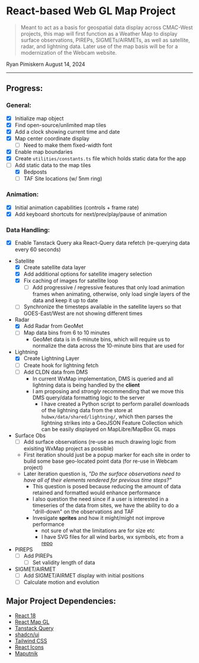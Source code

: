 # React-based Web GL Map Project

> Meant to act as a basis for geospatial data display across CMAC-West projects, this map will first function as a Weather Map to display surface observations, PIREPs, SIGMETs/AIRMETs, as well as satellite, radar, and lightning data. Later use of the map basis will be for a modernization of the Webcam website.

Ryan Pimiskern
August 14, 2024

---

## Progress:

### General:

- [x] Initialize map object
- [x] Find open-source/unlimited map tiles
- [x] Add a clock showing current time and date
- [x] Map center coordinate display
  - [ ] Need to make them fixed-width font
- [x] Enable map boundaries
- [x] Create `utilities/constants.ts` file which holds static data for the app
- [ ] Add static data to the map tiles
  - [x] Bedposts
  - [ ] TAF Site locations (w/ 5nm ring)

### Animation:

- [x] Initial animation capabilities (controls + frame rate)
- [x] Add keyboard shortcuts for next/prev/play/pause of animation

### Data Handling:

- [x] Enable Tanstack Query aka React-Query data refetch (re-querying data every 60 seconds)
- Satellite
  - [x] Create satellite data layer
  - [x] Add additional options for satellite imagery selection
  - [x] Fix caching of images for satellite loop
    - [ ] Add progressive / regressive features that only load animation frames when animating, otherwise, only load single layers of the data and keep it up to date
  - [ ] Synchronize the timesteps available in the satellite layers so that GOES-East/West are not showing different times
- Radar
  - [x] Add Radar from GeoMet
  - [ ] Map data bins from 6 to 10 minutes
    - GeoMet data is in 6-minute bins, which will require us to normalize the data across the 10-minute bins that are used for
- Lightning
  - [x] Create Lightning Layer
  - [ ] Create hook for lightning fetch
  - [ ] Add CLDN data from DMS
    - In current WxMap implementation, DMS is queried and all lightning data is being handled by the **client**
    - I am proposing and _strongly_ recommending that we move this DMS query/data formatting logic to the server
      - I have created a Python script to perform parallel downloads of the lightning data from the store at `hubwx/data/shared/lightning/`, which then parses the lightning strikes into a GeoJSON Feature Collection which can be easily displayed on MapLibre/MapBox GL maps
- Surface Obs
  - [ ] Add surface observations (re-use as much drawing logic from exisiting WxMap project as possible)
  - First iteration should just be a popup marker for each site in order to build some base geo-located point data (for re-use in Webcam project)
  - Later iteration question is, _"Do the surface observations need to have all of their elements rendered for previous time steps?"_
    - This question is posed because reducing the amount of data retained and formatted would enhance performance
    - I also question the need since if a user is interested in a timeseries of the data from sites, we have the ability to do a "drill-down" on the observations and TAF
    - Invesigate **sprites** and how it might/might not improve performance
      - not sure of what the limitations are for size etc
      - I have SVG files for all wind barbs, wx symbols, etc from a [repo](https://www.github.com/plymer/wx-symbols)
- PIREPS
  - [ ] Add PIREPs
    - [ ] Set validity length of data
- SIGMET/AIRMET
  - [ ] Add SIGMET/AIRMET display with initial positions
  - [ ] Calculate motion and evolution

## Major Project Dependencies:

- [React 18](https://react.dev/reference/react)
- [React Map GL](https://visgl.github.io/react-map-gl/)
- [Tanstack Query](https://tanstack.com/query/latest/docs/framework/react/overview)
- [shadcn/ui](https://ui.shadcn.com/)
- [Tailwind CSS](https://tailwindcss.com/)
- [React Icons](https://react-icons.github.io/react-icons/)
- [Maputnik](https://maplibre.org/maputnik/)
